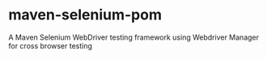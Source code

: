 # maven-selenium-pom
A Maven Selenium WebDriver testing framework using Webdriver Manager for cross browser testing
